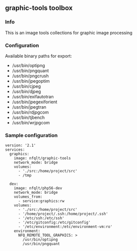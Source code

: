 ## graphic-tools toolbox

### Info
This is an image tools collections for graphic image processing

### Configuration
Available binary paths for export:

- /usr/bin/optipng
- /usr/bin/pngquant
- /usr/bin/pngcrush
- /usr/bin/jpegoptim
- /usr/bin/cjpeg
- /usr/bin/djpeg
- /usr/bin/exifautotran
- /usr/bin/jpegexiforient
- /usr/bin/jpegtran
- /usr/bin/rdjpgcom
- /usr/bin/tjbench
- /usr/bin/wrjpgcom


### Sample configuration

```
version: '2.1'
services:
  graphics:
    image: nfqlt/graphic-tools
    network_mode: bridge
    volumes:
      - './src:/home/project/src'
      - /tmp

  dev:
    image: nfqlt/php56-dev
    network_mode: bridge
    volumes_from:
      - service:graphics:rw
    volumes:
      - './src:/home/project/src'
      - '/home/project/.ssh:/home/project/.ssh'
      - '/etc/ssh:/etc/ssh'
      - '/etc/gitconfig:/etc/gitconfig'
      - '/etc/environment:/etc/environment-vm:ro'
    environment:
      NFQ_REMOTE_TOOL_GRAPHICS: >
        /usr/bin/optipng
        /usr/bin/pngquant
```

